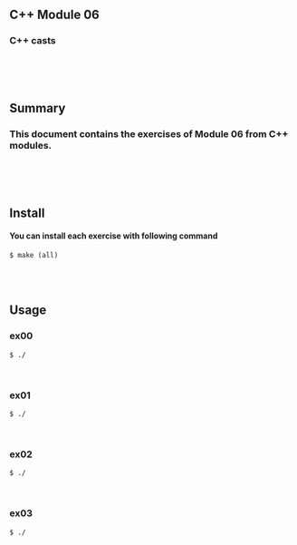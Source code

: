 ## C++ Module 06
### C++ casts
<br/><br/><br/>

## Summary
### This document contains the exercises of Module 06 from C++ modules.
<br/><br/><br/>

## Install
#### You can install each exercise with following command
	$ make (all)
<br/><br/>

## Usage
### ex00
	$ ./
<br/>

### ex01
	$ ./
<br/>

### ex02
	$ ./
<br/>

### ex03
	$ ./

<br/>